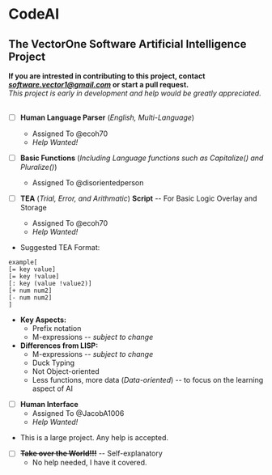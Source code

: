 # CodeAI
The VectorOne Software Artificial Intelligence Project
----
**If you are intrested in contributing to this project, contact *software.vector1@gmail.com* or start a pull request.**
<br>
*This project is early in development and help would be greatly appreciated.*
<br>
<br>
- [ ] **Human Language Parser** (*English, Multi-Language*)
  - Assigned To @ecoh70
  - *Help Wanted!*

- [ ] **Basic Functions** (*Including Language functions such as Capitalize() and Pluralize()*)
  - Assigned To @disorientedperson

- [ ] **TEA** (*Trial, Error, and Arithmatic*) **Script** -- For Basic Logic Overlay and Storage
  - Assigned To @ecoh70
  - *Help Wanted!*
- Suggested TEA Format:
```
example[
[= key value]
[= key !value]
[: key (value !value2)]
[+ num num2]
[- num num2]
]
```
- **Key Aspects:**
  - Prefix notation
  - M-expressions -- *subject to change*
- **Differences from LISP:**
  - M-expressions -- *subject to change*
  - Duck Typing
  - Not Object-oriented
  - Less functions, more data (*Data-oriented*) -- to focus on the learning aspect of AI
- [ ] **Human Interface**
  - Assigned To @JacobA1006
  - *Help Wanted!*
- This is a large project. Any help is accepted.

- [ ] ~~**Take over the World!!!**~~ -- Self-explanatory
  - No help needed, I have it covered.

